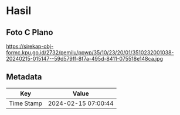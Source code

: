 # Hasil

## Foto C Plano

https://sirekap-obj-formc.kpu.go.id/2732/pemilu/ppwp/35/10/23/20/01/3510232001038-20240215-015147--59d579ff-8f7a-495d-8411-075518e148ca.jpg


## Metadata

| Key        | Value               |
| ---------- | ------------------- |
| Time Stamp | 2024-02-15 07:00:44 |



